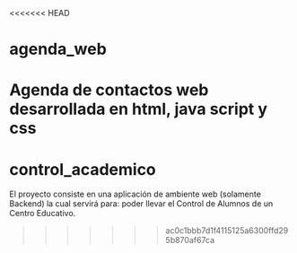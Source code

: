 <<<<<<< HEAD
# agenda_web
Agenda de contactos web desarrollada en html, java script y css
=======
# control_academico
El proyecto consiste en una aplicación de ambiente web (solamente Backend) la cual servirá para: poder llevar el Control de Alumnos de un Centro Educativo. 
>>>>>>> ac0c1bbb7d1f4115125a6300ffd295b870af67ca
